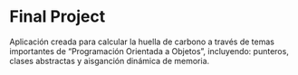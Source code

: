 # Final Project
Aplicación creada para calcular la huella de carbono a través de temas importantes de “Programación Orientada a Objetos”, incluyendo: punteros, clases abstractas y aisganción dinámica de memoria.
